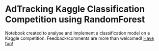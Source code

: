 # AdTracking Kaggle Classification Competition using RandomForest
Notebook created to analyse and implement a classification model on a Kaggle competition.
Feedback/comments are more than welcomed!
<a href='https://github.com/konosp/AdTracking-Kaggle-Competition/blob/master/AdTracking%2B-%2BRandom%2BForest.ipynb'>Have fun!</a>

